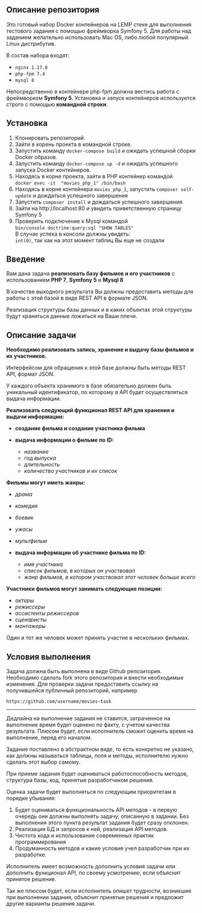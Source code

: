 ## Описание репозитория

Это готовый набор Docker контейнеров на LEMP стеке для выполнения тестового задания с помощью фреймворка Symfony 5.
Для работы над заданием желательно использовать Mac OS, либо любой популярный Linux дистрибутив.

В состав набора входят:

- `nginx 1.17.8`
- `php-fpm 7.4`
- `mysql 8`

Непосредственно в контейнере php-fpm должна вестись работа с фреймворком **Symfony 5**.
Установка и запуск контейнеров используется строго с помощью **командной строки**.

## Установка

1. Клонировать репозиторий.
2. Зайти в корень проекта в командной строке.
3. Запустить команду `docker-compose build` и ожидать успешной сборки Docker образов.
4. Запустить команду `docker-compose up -d` и ожидать успешного запуска Docker контейнеров.
5. Находясь в корне проекта, зайти в PHP контейнер командой <br />`docker exec -it  "movies_php_1" /bin/bash`
6. Находясь в корне контейнера `movies_php_1`, запустить `composer self-update` и дождаться успешного завершения
7. Запустить `composer install` и дождаться успешного завершения
8. Зайти на http://localhost:80 и увидеть приветственную страницу Symfony 5
9. Проверить подключение к Mysql командой<br />
   `bin/console doctrine:query:sql "SHOW TABLES"`<br />
   В случае успеха в консоли должны увидеть:<br />
   `int(0)`, так как на этот момент таблиц Вы еще не создали
   

## Введение

Вам дана задача **реализовать базу фильмов и его участников** с использованием **PHP 7**, **Symfony 5** и **Mysql 8**

В качестве выходного результата Вы должны предоставить методы для работы с этой базой в виде REST API в формате JSON.

Реализация структуры базы данных и в каких объектах этой структуры будут храниться данные ложиться на Ваши плечи.

## Описание задачи

**Необходимо реализовать запись, хранение и выдачу базы фильмов и их участников.**

Интерфейсом для обращения к этой базе должны быть методы REST API, формат JSON.

У каждого объекта хранимого в базе обязательно должен быть уникальный идентификатор,
по которому в API будет осуществляться выдача информации.

**Реализовать следующий функционал REST API для хранения и выдачи информации:**

- **создание фильма и создание участника фильма**

- **выдача информации о фильме по ID:**
  - _название_
  - _год выпуска_
  - _длительность_
  - _количество участников и их список_

**Фильмы могут иметь жанры:**

- _драма_
- _комедия_
- _боевик_
- _ужасы_
- _мультфильм_

- **выдача информации об участнике фильма по ID:**
  - _имя участника_
  - _список фильмов, в которых он участвовал_
  - _жанр фильмов, в котором участвовал этот человек больше всего_


**Участники фильмов могут занимать следующие позиции:**

- _актеры_
- _режиссеры_
- _ассистенты режиссеров_
- _сценаристы_
- _монтажеры_

Один и тот же человек может принять участие в нескольких фильмах.

## Условия выполнения

Задача должна быть выполнена в виде Github репозитория. Необходимо сделать fork этого репозитория и внести необходимые изменения.
Для проверки задачи предоставить ссылку на получившейся публичный репозиторий, например

`https://github.com/username/movies-task`

-----------

Дедлайна на выполнение задания не ставится, затраченное на выполнение время будет оценено по факту, с учетом качества результата.
Плюсом будет, если исполнитель сможет оценить время на выполнение, перед его началом.

Задание поставлено в абстрактном виде, то есть конкретно не указано, как должны называться таблицы, поля и методы, исполнителю
нужно сделать этот выбор самому.

При приеме задания будет оцениваться работоспособность методов, структура базы, код, принятые разработчиком решения.

Оценка задачи будет выполняться по следующим приоритетам в порядке убывания:

1. Будет оцениваться функциональность API методов - в первую очередь они должны выполнять задачу, описанную в задании. 
   Без выполнения этого пункта результат задания будет сразу отклонен.
2. Реализация БД и запросов к ней, реализация API методов.
3. Чистота кода и использование современных практик программирования
4. Продуманность методов и какие условия учел разработчик при их разработке.

Исполнитель имеет возможность дополнить условия задачи или дополнить функционал API, по своему усмотрению,
если объяснит принятое решение.

Так же плюсом будет, если исполнитель опишет трудности, возникшие при выполнении задания, объяснит принятые решения 
и предложит другие варианты решения задачи.
